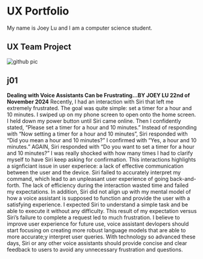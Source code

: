 # UX Portfolio

My name is Joey Lu and I am a computer science student.

## UX Team Project

![github pic](https://github.com/user-attachments/assets/5daca6a3-f573-4a6f-af6e-7cbd2f61d38d)

## j01
**Dealing with Voice Assistants Can be Frustrating…BY JOEY LU 22nd of November 2024**
Recently, I had an interaction with Siri that left me extremely frustrated. The goal was quite simple: set a timer for a hour and 10 minutes. I swiped up on my phone screen to open onto the home screen. I held down my power button until Siri came online. Then I confidently stated, “Please set a timer for a hour and 10 minutes.” Instead of responding with “Now setting a timer for a hour and 10 minutes”, Siri responded with “Did you mean a hour and 10 minutes?” I confirmed with “Yes, a hour and 10 minutes.” AGAIN, Siri responded with “Do you want to set a timer for a hour and 10 minutes?” I was really shocked with how many times I had to clarify myself to have Siri keep asking for confirmation. This interactions highlights a signficiant issue in user experiece: a lack of effective communication between the user and the device. Siri failed to accurately interpret my command, which lead to an unpleasant user experience of going back-and-forth. The lack of efficiency during the interaction wasted time and failed my expectations. In addition, Siri did not align up with my mental model of how a voice assistant is supposed to function and provide the user with a satisfying experience. I expected Siri to understand a simple task and be able to execute it without any difficulty. This result of my expectation versus Siri’s failure to complete a request led to much frustration. I believe to improve user experience for future use, voice assistant devlopers should start focusing on creating more robust language models that are able to more accurate;y interpret user queries. With technology so advanced these days, Siri or any other voice assistants should provide concise and clear feedback to users to avoid any unnecessary frustration and questions.


